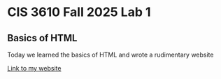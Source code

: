 #  CIS 3610 Fall 2025 Lab 1
## Basics of HTML

Today we learned the basics of HTML and wrote a rudimentary website

[Link to my website](https://sediment99.github.io/fall-2025-lab-1)
